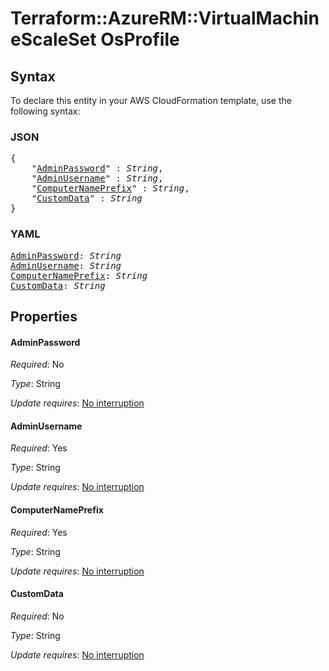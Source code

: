 # Terraform::AzureRM::VirtualMachineScaleSet OsProfile

## Syntax

To declare this entity in your AWS CloudFormation template, use the following syntax:

### JSON

<pre>
{
    "<a href="#adminpassword" title="AdminPassword">AdminPassword</a>" : <i>String</i>,
    "<a href="#adminusername" title="AdminUsername">AdminUsername</a>" : <i>String</i>,
    "<a href="#computernameprefix" title="ComputerNamePrefix">ComputerNamePrefix</a>" : <i>String</i>,
    "<a href="#customdata" title="CustomData">CustomData</a>" : <i>String</i>
}
</pre>

### YAML

<pre>
<a href="#adminpassword" title="AdminPassword">AdminPassword</a>: <i>String</i>
<a href="#adminusername" title="AdminUsername">AdminUsername</a>: <i>String</i>
<a href="#computernameprefix" title="ComputerNamePrefix">ComputerNamePrefix</a>: <i>String</i>
<a href="#customdata" title="CustomData">CustomData</a>: <i>String</i>
</pre>

## Properties

#### AdminPassword

_Required_: No

_Type_: String

_Update requires_: [No interruption](https://docs.aws.amazon.com/AWSCloudFormation/latest/UserGuide/using-cfn-updating-stacks-update-behaviors.html#update-no-interrupt)

#### AdminUsername

_Required_: Yes

_Type_: String

_Update requires_: [No interruption](https://docs.aws.amazon.com/AWSCloudFormation/latest/UserGuide/using-cfn-updating-stacks-update-behaviors.html#update-no-interrupt)

#### ComputerNamePrefix

_Required_: Yes

_Type_: String

_Update requires_: [No interruption](https://docs.aws.amazon.com/AWSCloudFormation/latest/UserGuide/using-cfn-updating-stacks-update-behaviors.html#update-no-interrupt)

#### CustomData

_Required_: No

_Type_: String

_Update requires_: [No interruption](https://docs.aws.amazon.com/AWSCloudFormation/latest/UserGuide/using-cfn-updating-stacks-update-behaviors.html#update-no-interrupt)

